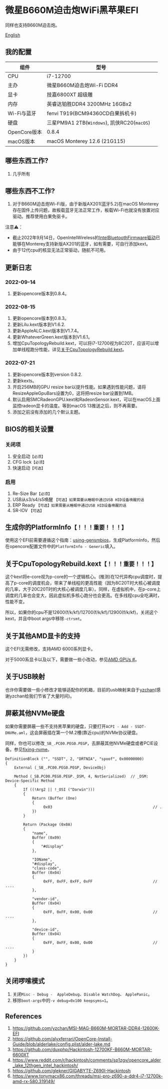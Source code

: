 # 微星B660M迫击炮WiFi黑苹果EFI
同样也支持B660M迫击炮。

[English](/README.md)

## 我的配置
| 组件 | 型号 |
| --- | --- |
| CPU | i7-12700 |
| 主办 | 微星B660M迫击炮Wi-Fi DDR4 |
| 显卡 | 技嘉6800XT 超级雕 |
| 内存 | 英睿达铂胜DDR4 3200MHz 16GBx2 |
| Wi-Fi与蓝牙 | fenvi T919(BCM94360CD白果拆机卡) |
| 硬盘 | 三星PM9A1 2TB(`Windows`), 凯侠RC20(`macOS`)　|
| OpenCore版本 | 0.8.4 |
| macOS版本 | macOS Monterey 12.6 (21G115) |

## 哪些东西工作?
1. 几乎所有

## 哪些东西不工作?
1. 对于B660M迫击炮Wi-Fi版，由于新版AX201(蓝牙5.2)在macOS Monterey存在固件上传问题，故板载蓝牙无法正常工作，板载Wi-Fi也就没有放置对应驱动。推荐使用白果免驱卡。

注意⚠️：
* 截止2022年9月14日，OpenIntelWireless的[IntelBluetoothFirmware驱动](https://github.com/OpenIntelWireless/IntelBluetoothFirmware)已能够在Monterey支持新版AX201的蓝牙，如有需要，可自行添加kext。
* 由于12代cpu的核显无法正常驱动，随航不可用。

## 更新日志
### 2022-09-14
1. 更新opencore版本到0.8.4。

### 2022-08-15
1. 更新opencore版本到0.8.3。
2. 更新Lilu.kext版本到V1.6.2.
3. 更新AppleALC.kext版本到V1.7.4。
4. 更新WhateverGreen.kext版本到V1.6.1。
5. 增加CpuTopologyRebuild.kext，可以将i7-12700视为8C20T，应该可以增加单线程跑分性能，详见[关于CpuTopologyRebuild.kext](https://github.com/lyq1996/MSI-B660M-MORTAR-WIFI_Hackintosh_12700_6800XT/blob/main/README_zh.md#%E5%85%B3%E4%BA%8Ecputopologyrebuildkext%E9%87%8D%E8%A6%81)。

### 2022-07-21
1. 更新opencore版本到version 0.8.2.
2. 更新kexts。
3. 开启256MB的GPU resize bar以提升性能。如果遇到性能问题，请将ResizeAppleGpuBars设置为0，这将把resize bar设置到1MB。
4. 默认启用SMCRadeonGPU.kext和RadeonSensor.kext，可以在macOS上面监控radeon显卡的温度。等到macOS 13推送之后，则不再需要。
5. 添加之前没有添加的几个默认主题。

## BIOS的相关设置
### 关闭项
1. 安全启动`【必须】`
2. CFG lock`【必须】`
3. 快速启动`【可选】`

### 启用
1. Re-Size Bar`【必须】`
2. USB从s3/s4/s5唤醒 `【可选】如果需要从睡眠中通过USB HID设备唤醒的话`
3. ERP Ready  `【可选】如果需要从睡眠中通过USB HID设备唤醒的话`
4. SR-IOV `【可选】`

## 生成你的PlatformInfo`【！！！重要！！！】`
使用这个EFI前需要遵循这个指南：[using-gensmbios](https://dortania.github.io/OpenCore-Post-Install/universal/iservices.html#using-gensmbios)，生成PlatformInfo，然后在opencore配置文件中的`PlatformInfo - Generic`填入。

## 关于CpuTopologyRebuild.kext`【！！！重要！！！】`
这个kext将e-core视为p-core的一个逻辑核心。(推测)在12代异构cpu调度时，提高了p-core的调度机会，带来了单线程的更高性能（因为8C20T时大核心被调度的几率，大于20C20T时的大核心被调度几率）。同样，在虚拟机中，在p-core上调度的几率也会变大，因此虚拟机多核心跑分也会更高。在多线程cpu全吃满时，性能不变。  

所以，如果你的cpu不是12600(f/k/kf)/12700(f/k/kf)/12900(f/k/kf)，关闭这个kext，并且中boot args中移除`-ctrsmt`。

## 关于其他AMD显卡的支持
这个EFI无需修改，支持AMD 6000系列显卡。

对于5000系显卡以及以下，需要做一些小改动，参见[AMD GPUs #](https://dortania.github.io/GPU-Buyers-Guide/modern-gpus/amd-gpu.html#amd-gpus)。

## 关于USB映射
也许你需要做一些小修改才能够适配你的机箱，目前的usb映射来自于[yzchan](https://github.com/yzchan/MSI-MAG-B660M-MORTAR-DDR4-12600K-EFI/blob/master/USB%E5%AE%9A%E5%88%B6.md)(感谢yzchan给我们节省了大量时间)。

## 屏蔽其他NVMe硬盘
如果你需要屏蔽一些不支持黑苹果的硬盘，只要打开`ACPI - Add - SSDT-DNVMe.aml`，这会屏蔽插在第一个M.2槽(靠近cpu)的NVMe协议硬盘。

同样，你也可以修改`_SB_.PC00.PEG0.PEGP`，去屏蔽其他NVMe硬盘或者PCIE设备。参见[fixing-nvme](https://dortania.github.io/OpenCore-Post-Install/universal/sleep.html#fixing-nvme)。

```
DefinitionBlock ("", "SSDT", 2, "DRTNIA", "spoof", 0x00000000)
{
    External (_SB_.PC00.PEG0.PEGP, DeviceObj)

    Method (_SB.PC00.PEG0.PEGP._DSM, 4, NotSerialized)  // _DSM: Device-Specific Method
    {
        If ((!Arg2 || !_OSI ("Darwin")))
        {
            Return (Buffer (One)
            {
                 0x03                                             // .
            })
        }

        Return (Package (0x0A)
        {
            "name", 
            Buffer (0x09)
            {
                "#display"
            }, 

            "IOName", 
            "#display", 
            "class-code", 
            Buffer (0x04)
            {
                 0xFF, 0xFF, 0xFF, 0xFF                           // ....
            }, 

            "vendor-id", 
            Buffer (0x04)
            {
                 0xFF, 0xFF, 0x00, 0x00                           // ....
            }, 

            "device-id", 
            Buffer (0x04)
            {
                 0xFF, 0xFF, 0x00, 0x00                           // ....
            }
        })
    }
}
```

## 关闭啰嗦模式
1. 关闭`Misc - Debug -  AppleDebug`、`Disable WatchDog`、 `ApplePanic`。
2. 移除`boot-args`中的`-v debug=0x100 keepsyms=1`。

## References
1. https://github.com/yzchan/MSI-MAG-B660M-MORTAR-DDR4-12600K-EFI
2. https://github.com/alyxferrari/OpenCore-Install-Guide/blob/alderlake/config.plist/alder-lake.md
3. https://github.com/duxphp/Hackintosh-12700KF-B660M-MORTAR-6600XT
4. https://www.reddit.com/r/hackintosh/comments/sp1zgv/opencore_alder_lake_12thgen_intel_hackintosh/
5. https://github.com/glekner/GIGABYTE-Z690I-Hackintosh
6. https://www.tonymacx86.com/threads/msi-pro-z690-a-ddr4-i7-12700k-amd-rx-580.319149/